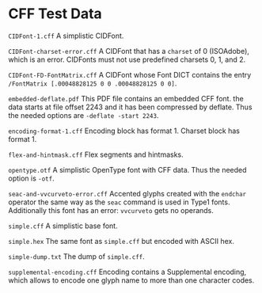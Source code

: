 # CFF Test Data

`CIDFont-1.cff`
A simplistic CIDFont.

`CIDFont-charset-error.cff`
A CIDFont that has a `charset` of 0 (ISOAdobe), which is an error. CIDFonts must not use predefined charsets 0, 1, and 2.

`CIDFont-FD-FontMatrix.cff`
A CIDFont whose Font DICT contains the entry `/FontMatrix [.00048828125 0 0 .00048828125 0 0]`.

`embedded-deflate.pdf`
This PDF file contains an embedded CFF font. the data starts at file offset 2243 and it has been compressed by deflate. Thus the needed options are `-deflate -start 2243`.

`encoding-format-1.cff`
Encoding block has format 1. Charset block has format 1.

`flex-and-hintmask.cff`
Flex segments and hintmasks.

`opentype.otf`
A simplistic OpenType font with CFF data. Thus the needed option is `-otf`.

`seac-and-vvcurveto-error.cff`
Accented glyphs created with the `endchar` operator the same way as the `seac` command is used in Type1 fonts. Additionally this font has an error: `vvcurveto` gets no operands.

`simple.cff`
A simplistic base font.

`simple.hex`
The same font as `simple.cff` but encoded with ASCII hex.

`simple-dump.txt`
The dump of `simple.cff`.

`supplemental-encoding.cff`
Encoding contains a Supplemental encoding, which allows to encode one glyph name to more than one character codes.

